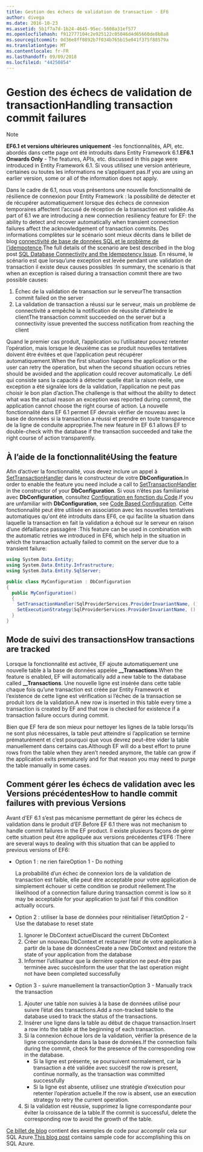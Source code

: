 ```yaml
---
title: Gestion des échecs de validation de transaction - EF6
author: divega
ms.date: 2016-10-23
ms.assetid: 5b1f7a7d-1b24-4645-95ec-5608a31ef577
ms.openlocfilehash: f912777104c2e925122c05046d4d65660de8b8a8
ms.sourcegitcommit: 0d36e8ff0892b7f034b765b15e041f375f88579a
ms.translationtype: MT
ms.contentlocale: fr-FR
ms.lasthandoff: 09/09/2018
ms.locfileid: "44250854"
---
```

# <a name="handling-transaction-commit-failures"></a><span data-ttu-id="744f2-102">Gestion des échecs de validation de transaction</span><span class="sxs-lookup"><span data-stu-id="744f2-102">Handling transaction commit failures</span></span>
> [!NOTE]
> <span data-ttu-id="744f2-103">**EF6.1 et versions ultérieures uniquement** -les fonctionnalités, API, etc. abordés dans cette page ont été introduits dans Entity Framework 6.1.</span><span class="sxs-lookup"><span data-stu-id="744f2-103">**EF6.1 Onwards Only** - The features, APIs, etc. discussed in this page were introduced in Entity Framework 6.1.</span></span> <span data-ttu-id="744f2-104">Si vous utilisez une version antérieure, certaines ou toutes les informations ne s’appliquent pas.</span><span class="sxs-lookup"><span data-stu-id="744f2-104">If you are using an earlier version, some or all of the information does not apply.</span></span>  

<span data-ttu-id="744f2-105">Dans le cadre de 6.1, nous vous présentons une nouvelle fonctionnalité de résilience de connexion pour Entity Framework : la possibilité de détecter et de récupérer automatiquement lorsque des échecs de connexion temporaires affectent l’accusé de réception de la transaction est validée.</span><span class="sxs-lookup"><span data-stu-id="744f2-105">As part of 6.1 we are introducing a new connection resiliency feature for EF: the ability to detect and recover automatically when transient connection failures affect the acknowledgement of transaction commits.</span></span> <span data-ttu-id="744f2-106">Des informations complètes sur le scénario sont mieux décrits dans le billet de blog [connectivité de base de données SQL et le problème de l’idempotence](http://blogs.msdn.com/b/adonet/archive/2013/03/11/sql-database-connectivity-and-the-idempotency-issue.aspx).</span><span class="sxs-lookup"><span data-stu-id="744f2-106">The full details of the scenario are best described in the blog post [SQL Database Connectivity and the Idempotency Issue](http://blogs.msdn.com/b/adonet/archive/2013/03/11/sql-database-connectivity-and-the-idempotency-issue.aspx).</span></span>  <span data-ttu-id="744f2-107">En résumé, le scénario est que lorsqu’une exception est levée pendant une validation de transaction il existe deux causes possibles :</span><span class="sxs-lookup"><span data-stu-id="744f2-107">In summary, the scenario is that when an exception is raised during a transaction commit there are two possible causes:</span></span>  

1. <span data-ttu-id="744f2-108">Échec de la validation de transaction sur le serveur</span><span class="sxs-lookup"><span data-stu-id="744f2-108">The transaction commit failed on the server</span></span>
2. <span data-ttu-id="744f2-109">La validation de transaction a réussi sur le serveur, mais un problème de connectivité a empêché la notification de réussite d’atteindre le client</span><span class="sxs-lookup"><span data-stu-id="744f2-109">The transaction commit succeeded on the server but a connectivity issue prevented the success notification from reaching the client</span></span>  

<span data-ttu-id="744f2-110">Quand le premier cas produit, l’application ou l’utilisateur pouvez retenter l’opération, mais lorsque le deuxième cas se produit nouvelles tentatives doivent être évitées et que l’application peut récupérer automatiquement.</span><span class="sxs-lookup"><span data-stu-id="744f2-110">When the first situation happens the application or the user can retry the operation, but when the second situation occurs retries should be avoided and the application could recover automatically.</span></span> <span data-ttu-id="744f2-111">Le défi qui consiste sans la capacité à détecter quelle était la raison réelle, une exception a été signalée lors de la validation, l’application ne peut pas choisir le bon plan d’action.</span><span class="sxs-lookup"><span data-stu-id="744f2-111">The challenge is that without the ability to detect what was the actual reason an exception was reported during commit, the application cannot choose the right course of action.</span></span> <span data-ttu-id="744f2-112">La nouvelle fonctionnalité dans EF 6.1 permet EF devrais vérifier de nouveau avec la base de données si la transaction a réussi et prendre en toute transparence de la ligne de conduite appropriée.</span><span class="sxs-lookup"><span data-stu-id="744f2-112">The new feature in EF 6.1 allows EF to double-check with the database if the transaction succeeded and take the right course of action transparently.</span></span>  

## <a name="using-the-feature"></a><span data-ttu-id="744f2-113">À l’aide de la fonctionnalité</span><span class="sxs-lookup"><span data-stu-id="744f2-113">Using the feature</span></span>  

<span data-ttu-id="744f2-114">Afin d’activer la fonctionnalité, vous devez inclure un appel à [SetTransactionHandler](https://msdn.microsoft.com/library/system.data.entity.dbconfiguration.setdefaulttransactionhandler.aspx) dans le constructeur de votre **DbConfiguration**.</span><span class="sxs-lookup"><span data-stu-id="744f2-114">In order to enable the feature you need include a call to [SetTransactionHandler](https://msdn.microsoft.com/library/system.data.entity.dbconfiguration.setdefaulttransactionhandler.aspx) in the constructor of your **DbConfiguration**.</span></span> <span data-ttu-id="744f2-115">Si vous n’êtes pas familiarisé avec **DbConfiguration**, consultez [Configuration en fonction du Code](~/ef6/fundamentals/configuring/code-based.md).</span><span class="sxs-lookup"><span data-stu-id="744f2-115">If you are unfamiliar with **DbConfiguration**, see [Code Based Configuration](~/ef6/fundamentals/configuring/code-based.md).</span></span> <span data-ttu-id="744f2-116">Cette fonctionnalité peut être utilisée en association avec les nouvelles tentatives automatiques qu'ont été introduits dans EF6, ce qui facilite la situation dans laquelle la transaction en fait la validation a échoué sur le serveur en raison d’une défaillance passagère :</span><span class="sxs-lookup"><span data-stu-id="744f2-116">This feature can be used in combination with the automatic retries we introduced in EF6, which help in the situation in which the transaction actually failed to commit on the server due to a transient failure:</span></span>  

``` csharp
using System.Data.Entity;
using System.Data.Entity.Infrastructure;
using System.Data.Entity.SqlServer;

public class MyConfiguration : DbConfiguration  
{
  public MyConfiguration()  
  {  
    SetTransactionHandler(SqlProviderServices.ProviderInvariantName, () => new CommitFailureHandler());  
    SetExecutionStrategy(SqlProviderServices.ProviderInvariantName, () => new SqlAzureExecutionStrategy());  
  }  
}
```  

## <a name="how-transactions-are-tracked"></a><span data-ttu-id="744f2-117">Mode de suivi des transactions</span><span class="sxs-lookup"><span data-stu-id="744f2-117">How transactions are tracked</span></span>  

<span data-ttu-id="744f2-118">Lorsque la fonctionnalité est activée, EF ajoute automatiquement une nouvelle table à la base de données appelée **__Transactions**.</span><span class="sxs-lookup"><span data-stu-id="744f2-118">When the feature is enabled, EF will automatically add a new table to the database called **__Transactions**.</span></span> <span data-ttu-id="744f2-119">Une nouvelle ligne est insérée dans cette table chaque fois qu’une transaction est créée par Entity Framework et l’existence de cette ligne est vérification si l’échec de la transaction se produit lors de la validation.</span><span class="sxs-lookup"><span data-stu-id="744f2-119">A new row is inserted in this table every time a transaction is created by EF and that row is checked for existence if a transaction failure occurs during commit.</span></span>  

<span data-ttu-id="744f2-120">Bien que EF fera de son mieux pour nettoyer les lignes de la table lorsqu’ils ne sont plus nécessaires, la table peut atteindre si l’application se termine prématurément et c’est pourquoi que vous devrez peut-être vider la table manuellement dans certains cas.</span><span class="sxs-lookup"><span data-stu-id="744f2-120">Although EF will do a best effort to prune rows from the table when they aren’t needed anymore, the table can grow if the application exits prematurely and for that reason you may need to purge the table manually in some cases.</span></span>  

## <a name="how-to-handle-commit-failures-with-previous-versions"></a><span data-ttu-id="744f2-121">Comment gérer les échecs de validation avec les Versions précédentes</span><span class="sxs-lookup"><span data-stu-id="744f2-121">How to handle commit failures with previous Versions</span></span>

<span data-ttu-id="744f2-122">Avant d’EF 6.1 s’est pas mécanisme permettant de gérer les échecs de validation dans le produit d’EF.</span><span class="sxs-lookup"><span data-stu-id="744f2-122">Before EF 6.1 there was not mechanism to handle commit failures in the EF product.</span></span> <span data-ttu-id="744f2-123">Il existe plusieurs façons de gérer cette situation peut être appliquée aux versions précédentes d’EF6 :</span><span class="sxs-lookup"><span data-stu-id="744f2-123">There are several ways to dealing with this situation that can be applied to previous versions of EF6:</span></span>  

* <span data-ttu-id="744f2-124">Option 1 : ne rien faire</span><span class="sxs-lookup"><span data-stu-id="744f2-124">Option 1 - Do nothing</span></span>  

  <span data-ttu-id="744f2-125">La probabilité d’un échec de connexion lors de la validation de transaction est faible, elle peut être acceptable pour votre application de simplement échouer si cette condition se produit réellement.</span><span class="sxs-lookup"><span data-stu-id="744f2-125">The likelihood of a connection failure during transaction commit is low so it may be acceptable for your application to just fail if this condition actually occurs.</span></span>  

* <span data-ttu-id="744f2-126">Option 2 : utiliser la base de données pour réinitialiser l’état</span><span class="sxs-lookup"><span data-stu-id="744f2-126">Option 2 - Use the database to reset state</span></span>  

  1. <span data-ttu-id="744f2-127">Ignorer le DbContext actuel</span><span class="sxs-lookup"><span data-stu-id="744f2-127">Discard the current DbContext</span></span>  
  2. <span data-ttu-id="744f2-128">Créer un nouveau DbContext et restaurer l’état de votre application à partir de la base de données</span><span class="sxs-lookup"><span data-stu-id="744f2-128">Create a new DbContext and restore the state of your application from the database</span></span>  
  3. <span data-ttu-id="744f2-129">Informer l’utilisateur que la dernière opération ne peut-être pas terminée avec succès</span><span class="sxs-lookup"><span data-stu-id="744f2-129">Inform the user that the last operation might not have been completed successfully</span></span>  

* <span data-ttu-id="744f2-130">Option 3 - suivre manuellement la transaction</span><span class="sxs-lookup"><span data-stu-id="744f2-130">Option 3 - Manually track the transaction</span></span>  

  1. <span data-ttu-id="744f2-131">Ajouter une table non suivies à la base de données utilisé pour suivre l’état des transactions.</span><span class="sxs-lookup"><span data-stu-id="744f2-131">Add a non-tracked table to the database used to track the status of the transactions.</span></span>  
  2. <span data-ttu-id="744f2-132">Insérer une ligne dans la table au début de chaque transaction.</span><span class="sxs-lookup"><span data-stu-id="744f2-132">Insert a row into the table at the beginning of each transaction.</span></span>  
  3. <span data-ttu-id="744f2-133">Si la connexion échoue lors de la validation, vérifier la présence de la ligne correspondante dans la base de données.</span><span class="sxs-lookup"><span data-stu-id="744f2-133">If the connection fails during the commit, check for the presence of the corresponding row in the database.</span></span>  
     - <span data-ttu-id="744f2-134">Si la ligne est présente, se poursuivent normalement, car la transaction a été validée avec succès</span><span class="sxs-lookup"><span data-stu-id="744f2-134">If the row is present, continue normally, as the transaction was committed successfully</span></span>  
     - <span data-ttu-id="744f2-135">Si la ligne est absente, utilisez une stratégie d’exécution pour retenter l’opération actuelle.</span><span class="sxs-lookup"><span data-stu-id="744f2-135">If the row is absent, use an execution strategy to retry the current operation.</span></span>  
  4. <span data-ttu-id="744f2-136">Si la validation est réussie, supprimez la ligne correspondante pour éviter la croissance de la table.</span><span class="sxs-lookup"><span data-stu-id="744f2-136">If the commit is successful, delete the corresponding row to avoid the growth of the table.</span></span>  

<span data-ttu-id="744f2-137">[Ce billet de blog](http://blogs.msdn.com/b/adonet/archive/2013/03/11/sql-database-connectivity-and-the-idempotency-issue.aspx) contient des exemples de code pour accomplir cela sur SQL Azure.</span><span class="sxs-lookup"><span data-stu-id="744f2-137">[This blog post](http://blogs.msdn.com/b/adonet/archive/2013/03/11/sql-database-connectivity-and-the-idempotency-issue.aspx) contains sample code for accomplishing this on SQL Azure.</span></span>  
